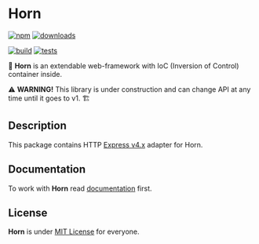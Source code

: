 # Horn
[![npm](https://img.shields.io/npm/v/@hornts/http-express)](https://www.npmjs.com/package/@hornts/http-express)
[![downloads](https://img.shields.io/npm/dm/@hornts/http-express)](https://www.npmjs.com/package/@hornts/http-express)

[![build](https://github.com/hornts/horn/actions/workflows/build.yml/badge.svg?branch=master)](https://github.com/hornts/horn/actions/workflows/build.yml)
[![tests](https://github.com/hornts/horn/actions/workflows/tests.yml/badge.svg?branch=master)](https://github.com/hornts/horn/actions/workflows/tests.yml)

🦄 **Horn** is an extendable web-framework with IoC (Inversion of Control) container inside.

⚠️ **WARNING!** This library is under construction and can change API at any time until it goes to v1. 🏗

## Description

This package contains HTTP [Express v4.x](https://expressjs.com/) adapter for Horn.

## Documentation

To work with **Horn** read [documentation](https://hornts.github.io/horn) first.

## License
**Horn** is under [MIT License](https://github.com/hornts/horn/blob/master/LICENSE) for everyone.
